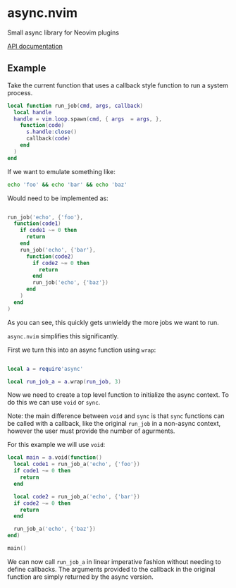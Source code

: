 # async.nvim
Small async library for Neovim plugins

[API documentation](async.md)

## Example

Take the current function that uses a callback style function to run a system process.

```lua
local function run_job(cmd, args, callback)
  local handle
  handle = vim.loop.spawn(cmd, { args  = args, },
    function(code)
      s.handle:close()
      callback(code)
    end
  )
end
```

If we want to emulate something like:

```bash
echo 'foo' && echo 'bar' && echo 'baz'
```

Would need to be implemented as:

```lua

run_job('echo', {'foo'},
  function(code1)
    if code1 ~= 0 then
      return
    end
    run_job('echo', {'bar'},
      function(code2)
        if code2 ~= 0 then
          return
        end
        run_job('echo', {'baz'})
      end
    )
  end
)

```

As you can see, this quickly gets unwieldy the more jobs we want to run.

`async.nvim` simplifies this significantly.

First we turn this into an async function using `wrap`:

```lua

local a = require'async'

local run_job_a = a.wrap(run_job, 3)
```

Now we need to create a top level function to initialize the async context. To do this we can use `void` or `sync`.

Note: the main difference between `void` and `sync` is that `sync` functions can be called with a callback, like the original `run_job` in a non-async context, however the user must provide the number of agurments.

For this example we will use `void`:

```lua
local main = a.void(function()
  local code1 = run_job_a('echo', {'foo'})
  if code1 ~= 0 then
    return
  end

  local code2 = run_job_a('echo', {'bar'})
  if code2 ~= 0 then
    return
  end

  run_job_a('echo', {'baz'})
end)

main()
```

We can now call `run_job_a` in linear imperative fashion without needing to define callbacks.
The arguments provided to the callback in the original function are simply returned by the async version.
